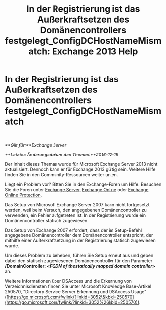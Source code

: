 ﻿---
title: 'In der Registrierung ist das Außerkraftsetzen des Domänencontrollers festgelegt_ConfigDCHostNameMismatch: Exchange 2013 Help'
TOCTitle: In der Registrierung ist das Außerkraftsetzen des Domänencontrollers festgelegt_ConfigDCHostNameMismatch
ms:assetid: 3aef5470-d510-4b59-a4b6-36d274a984ae
ms:mtpsurl: https://technet.microsoft.com/de-de/library/ms.exch.setupreadiness.configdchostnamemismatch(v=EXCHG.150)
ms:contentKeyID: 50475340
ms.date: 05/22/2018
mtps_version: v=EXCHG.150
ms.translationtype: MT
---

# In der Registrierung ist das Außerkraftsetzen des Domänencontrollers festgelegt\_ConfigDCHostNameMismatch

 

_**Gilt für:**Exchange Server_

_**Letztes Änderungsdatum des Themas:**2016-12-15_

Der Inhalt dieses Themas wurde für Microsoft Exchange Server 2013 nicht aktualisiert. Dennoch kann er für Exchange 2013 gültig sein. Weitere Hilfe finden Sie in den Community-Ressourcen weiter unten.

Liegt ein Problem vor? Bitten Sie in den Exchange-Foren um Hilfe. Besuchen Sie die Foren unter [Exchange Server](https://go.microsoft.com/fwlink/p/?linkid=60612), [Exchange Online](https://go.microsoft.com/fwlink/p/?linkid=267542) oder [Exchange Online Protection](https://go.microsoft.com/fwlink/p/?linkid=285351).

Das Setup von Microsoft Exchange Server 2007 kann nicht fortgesetzt werden, weil beim Versuch, den angegebenen Domänencontroller zu verwenden, ein Fehler aufgetreten ist. In der Registrierung wurde ein Domänencontroller statisch zugewiesen.

Das Setup von Exchange 2007 erfordert, dass der im Setup-Befehl angegebene Domänencontroller dem Domänencontroller entspricht, der mithilfe einer Außerkraftsetzung in der Registrierung statisch zugewiesen wurde.

Um dieses Problem zu beheben, führen Sie Setup erneut aus und geben dabei den statisch zugewiesenen Domänencontroller für den Parameter **/DomainController: \<***FQDN of thestatically mapped domain controller***\>** an.

Weitere Informationen über DSAccess und die Erkennung von Verzeichnisdiensten finden Sie unter Microsoft Knowledge Base-Artikel 250570, "Directory Service Server Erkennung und DSAccess Usage" ([https://go.microsoft.com/fwlink/?linkid=3052\&kbid=250570](https://go.microsoft.com/fwlink/?linkid=3052%26kbid=250570)).

